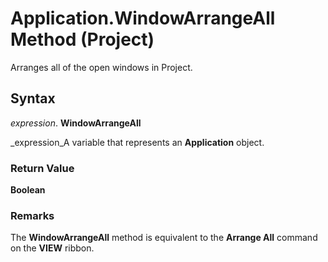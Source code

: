 
# Application.WindowArrangeAll Method (Project)

Arranges all of the open windows in Project.


## Syntax

 _expression_. **WindowArrangeAll**

 _expression_A variable that represents an  **Application** object.


### Return Value

 **Boolean**


### Remarks

The  **WindowArrangeAll** method is equivalent to the **Arrange All** command on the **VIEW** ribbon.

